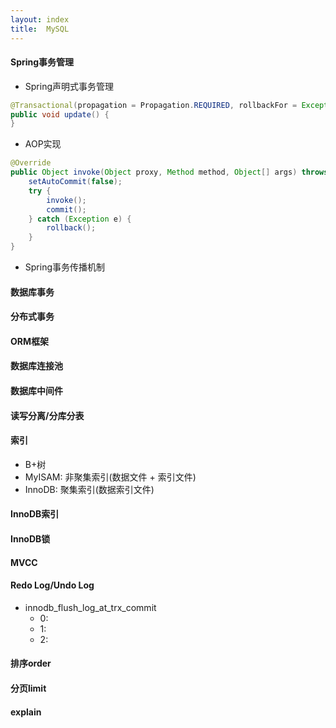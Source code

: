 ```yaml
---
layout: index
title:  MySQL
---
```


#### Spring事务管理

* Spring声明式事务管理

```java
@Transactional(propagation = Propagation.REQUIRED, rollbackFor = Exception.class)
public void update() {
}
```

* AOP实现

```java
@Override
public Object invoke(Object proxy, Method method, Object[] args) throws Throwable {
    setAutoCommit(false);
    try {
        invoke();
        commit();
    } catch (Exception e) {
        rollback();
    }
}
```

* Spring事务传播机制

#### 数据库事务

#### 分布式事务

#### ORM框架

#### 数据库连接池

#### 数据库中间件

#### 读写分离/分库分表

#### 索引

* B+树
* MyISAM: 非聚集索引(数据文件 + 索引文件)
* InnoDB: 聚集索引(数据索引文件)

#### InnoDB索引

#### InnoDB锁

#### MVCC

#### Redo Log/Undo Log

* innodb_flush_log_at_trx_commit
    * 0:
    * 1:
    * 2:

#### 排序order

#### 分页limit

#### explain
